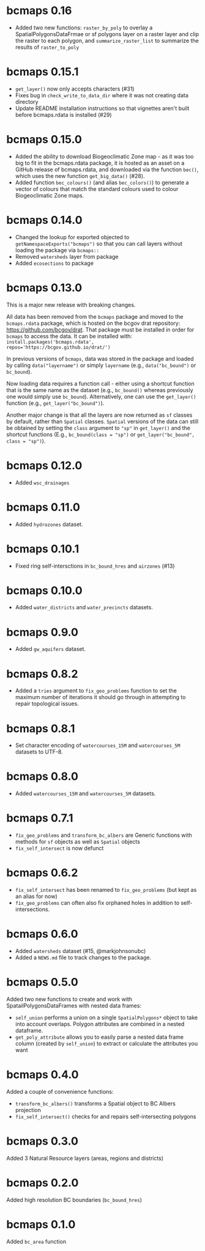 # bcmaps 0.16
* Added two new functions: `raster_by_poly` to overlay a SpatialPolygonsDataFrmae or sf polygons layer on a raster layer and clip the raster to each polygon, and `summarize_raster_list` to summarize the results of `raster_to_poly`

# bcmaps 0.15.1
* `get_layer()` now only accepts characters (#31)
* Fixes bug in `check_write_to_data_dir` where it was not creating data directory
* Update README installation instructions so that vignettes aren't built before bcmaps.rdata is installed (#29)


# bcmaps 0.15.0
* Added the ability to download Biogeoclimatic Zone map - as it was too big to 
fit in the bcmaps.rdata package, it is hosted as an asset on a GitHub release of bcmaps.rdata, 
and downloaded via the function `bec()`, which uses the new function `get_big_data()` (#28).
* Added function `bec_colours()` (and alias `bec_colors()`) to generate a vector of colours 
that match the standard colours used to colour Biogeoclimatic Zone maps.

# bcmaps 0.14.0
* Changed the lookup for exported objected to `getNamespaceExports("bcmaps")` so that you can 
call layers without loading the package via `bcmaps::`
* Removed `watersheds` layer from package
* Added `ecosections` to package

# bcmaps 0.13.0

This is a major new release with breaking changes. 

All data has been removed from the `bcmaps` package and moved to the `bcmaps.rdata` 
package, which is hosted on the bcgov drat repository: https://github.com/bcgov/drat. 
That package must be installed in order for `bcmaps` to access the data. It can 
be installed with: `install.packages('bcmaps.rdata', repos='https://bcgov.github.io/drat/')`

In previous versions of `bcmaps`, data was stored in the package and loaded by 
calling `data("layername")` or simply `layername` (e.g., `data("bc_bound")` or `bc_bound`).

Now loading data requires a function call - either using a shortcut function that
is the same name as the dataset (e.g., `bc_bound()` whereas previously one would 
simply use `bc_bound`). Alternatively, one can use the `get_layer()` function 
(e.g., `get_layer("bc_bound")`).

Another major change is that all the layers are now returned as `sf` classes by 
default, rather than `Spatial` classes. `Spatial` versions of the data can still be
obtained by setting the `class` argument to `"sp"` in `get_layer()` and the shortcut
functions (E.g., `bc_bound(class = "sp")` or `get_layer("bc_bound", class = "sp")`).

# bcmaps 0.12.0

* Added `wsc_drainages`

# bcmaps 0.11.0

* Added `hydrozones` dataset.

# bcmaps 0.10.1

* Fixed ring self-intersctions in `bc_bound_hres` and `airzones` (#13)

# bcmaps 0.10.0

* Added `water_districts` and `water_precincts` datasets.

# bcmaps 0.9.0

* Added `gw_aquifers` dataset.

# bcmaps 0.8.2

* Added a `tries` argument to `fix_geo_problems` function to set the maximum number of iterations it should go through in attempting to repair topological issues.

# bcmaps 0.8.1

* Set character encoding of `watercourses_15M` and `watercourses_5M` datasets to UTF-8.

# bcmaps 0.8.0

* Added `watercourses_15M` and `watercourses_5M` datasets.

# bcmaps 0.7.1

* `fix_geo_problems` and `transform_bc_albers` are Generic functions with methods for `sf` objects as well as `Spatial` objects
* `fix_self_intersect` is now defunct

# bcmaps 0.6.2

* `fix_self_intersect` has been renamed to `fix_geo_problems` (but kept as an alias for now)
* `fix_geo_problems` can often also fix orphaned holes in addition to self-intersections.

# bcmaps 0.6.0

* Added `watersheds` dataset (#15, @markjohnsonubc)
* Added a `NEWS.md` file to track changes to the package.

# bcmaps 0.5.0

Added two new functions to create and work with SpatailPolygonsDataFrames with nested data frames:

- `self_union` performs a union on a single `SpatialPolygons*` object to take into account overlaps. Polygon attributes are combined in a nested dataframe.
- `get_poly_attribute` allows you to easily parse a nested data frame column (created by `self_union`) to extract or calculate the attributes you want

# bcmaps 0.4.0

Added a couple of convenience functions:

- `transform_bc_albers()` transforms a Spatial object to BC Albers projection
- `fix_self_intersect()` checks for and repairs self-intersecting polygons

# bcmaps 0.3.0

Added 3 Natural Resource layers (areas, regions and districts)

# bcmaps 0.2.0

Added high resolution BC boundaries (`bc_bound_hres`)

# bcmaps 0.1.0

Added `bc_area` function
